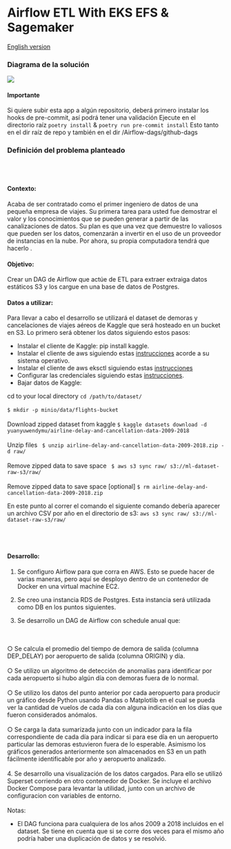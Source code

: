
# Airflow ETL With EKS EFS & Sagemaker #

[English version](readme_eng.md)

### Diagrama de la solución ###


[![](imgs/ML-TP_Final.drawio.png)](/imgs/ML-TP_Final.drawio.png)

#### Importante ###
Si quiere subir esta app a algún repositorio, deberá primero instalar los hooks de pre-commit, así podrá tener una validación
Ejecute en el directorio raíz ```poetry install``` &  ```poetry run pre-commit install```
Esto tanto en el dir raíz de repo y también en el dir /Airflow-dags/github-dags

### Definición del problema planteado ###
<br></br>


#### Contexto: ####

Acaba de ser contratado como el primer ingeniero de datos de una pequeña empresa de viajes. Su primera tarea para usted fue demostrar el valor y los conocimientos que se pueden generar a partir de las canalizaciones de datos.
Su plan es que una vez que demuestre lo valiosos que pueden ser los datos, comenzarán a invertir en el uso de un proveedor de instancias en la nube. Por ahora, su propia computadora tendrá que hacerlo
.
#### Objetivo: ####

Crear un DAG de Airflow que actúe de ETL para extraer extraiga datos estáticos S3 y los cargue en una base de datos de Postgres. 

#### Datos a utilizar: ####

Para llevar a cabo el desarrollo se utilizará el dataset de demoras y cancelaciones de viajes aéreos de Kaggle que será hosteado en un bucket en S3. Lo primero será obtener los datos siguiendo estos pasos:

* Instalar el cliente de Kaggle: pip install kaggle.
* Instalar el cliente de aws siguiendo estas [instrucciones](https://docs.aws.amazon.com/cli/latest/userguide/getting-started-install.html) acorde a su sistema operativo.
* Instalar el cliente de aws eksctl siguiendo estas [instrucciones](https://docs.aws.amazon.com/eks/latest/userguide/eksctl.html) 
* Configurar las credenciales siguiendo estas [instrucciones](https://github.com/Kaggle/kaggle-api#api-credentials).
* Bajar datos de Kaggle:

 cd to your local directory
```cd /path/to/dataset/```
<br></br>
```$ mkdir -p minio/data/flights-bucket```
<br></br>
 Download zipped dataset from kaggle
```$ kaggle datasets download -d yuanyuwendymu/airline-delay-and-cancellation-data-2009-2018```
<br></br>
 Unzip files
``` $ unzip airline-delay-and-cancellation-data-2009-2018.zip -d raw/```
<br></br>
 Remove zipped data to save space
``` $ aws s3 sync raw/ s3://ml-dataset-raw-s3/raw/```
<br></br>
 Remove zipped data to save space [optional]
```$ rm airline-delay-and-cancellation-data-2009-2018.zip```

En este punto al correr el comando el siguiente comando debería aparecer un archivo CSV por año en el directorio de s3:
```aws s3 sync raw/ s3://ml-dataset-raw-s3/raw/```

<br></br>

#### Desarrollo: ####
1. Se configuro Airflow para que corra en AWS. Esto se puede hacer de varias maneras, pero aquí se desployo dentro de un contenedor de Docker en una virtual machine EC2.

2. Se creo una instancia RDS de Postgres. Esta instancia será utilizada como DB en los puntos siguientes.

3. Se desarrollo un DAG de Airflow con schedule anual que:

<br></br>
○ Se calcula el promedio del tiempo de demora de salida (columna DEP_DELAY) por aeropuerto de salida (columna ORIGIN) y día.
<br></br>
○ Se utilizo un algoritmo de detección de anomalías para identificar por cada aeropuerto si hubo algún día con demoras fuera de lo normal.
<br></br>
○ Se utilizo los datos del punto anterior por cada aeropuerto para producir un gráfico desde Python usando Pandas o Matplotlib en el cual se pueda ver la cantidad de vuelos de cada día con alguna indicación en
los días que fueron considerados anómalos.
<br></br>
○ Se carga la data sumarizada junto con un indicador para la fila correspondiente de cada día para indicar si para ese día en un aeropuerto particular las demoras estuvieron fuera de lo esperable. Asimismo los gráficos generados anteriormente son almacenados en S3 en un path fácilmente identificable por año y aeropuerto analizado.
<br></br>
4. Se desarrollo una visualización de los datos cargados. Para ello se utilizó Superset corriendo en otro contenedor de Docker. Se incluye el archivo Docker Compose para levantar la utilidad, junto con un archivo de configuracion con variables de entorno.
<br></br>
Notas:
- El DAG funciona para cualquiera de los años 2009 a 2018 incluidos en el dataset. Se tiene en cuenta que si se corre dos veces para el mismo año podría haber una duplicación de datos y se resolvió.